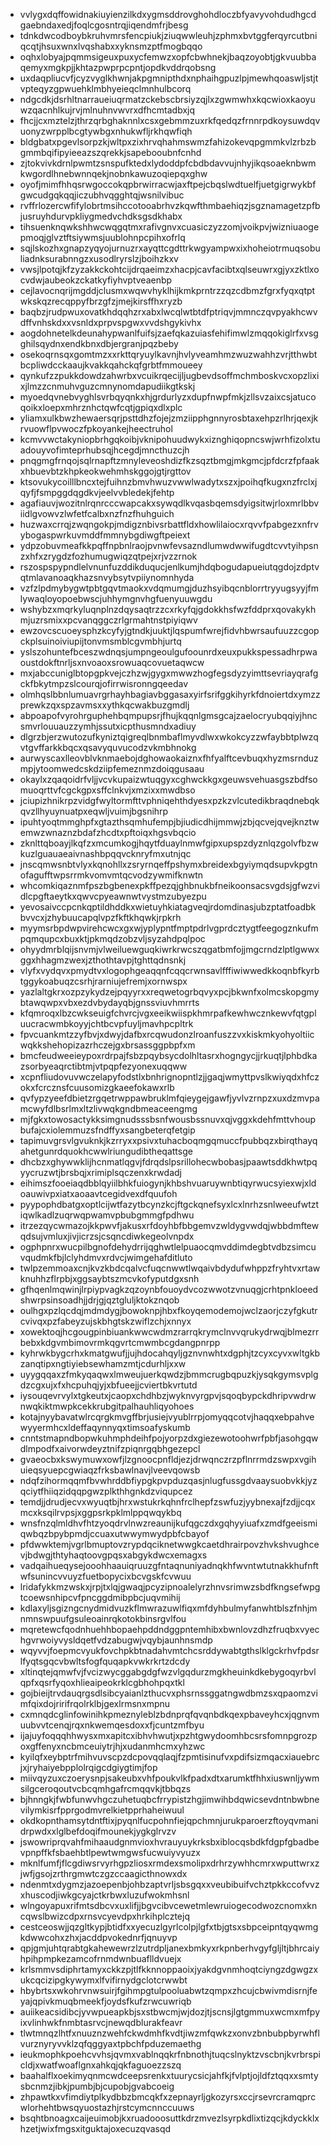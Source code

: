 * vvlygxdqffowidnakiuyienzilkdxygmsddrovghohdloczbfyavyvohdudhgcdgaebndaxedjfoqlcgosntrqjiqendmfrjbesg
* tdnkdwcodboybkruhvmrsfencpiukjziuqwwleuhjzphmxbvtggferqyrcutbniqcqtjhsuxwnxlvqshabxxyknsmzptfmogbqqo
* oqhxlobyajpqmmsigeuxpuxycfemwzxopfcbwhnekjbaqzoyobtjgkvuubbaqemyxmgkpjjkhtazpwprpcpntjopdkvddrqobsng
* uxdaqpliucvfjcyzvyglkhwnjakpgmnipthdxnphaihgpuzlpjmewhqoaswljstjtvpteqyzgpwuehklmbhyeieqclmnhulbcorq
* ndgcdkjdsrhltnarraueiuqrmatzckebscbrsiyzqjlxzgwmwhxkqcwioxkaoyuwzqacnhlkujrvjmlnuhnvwvrxdfhcmtadbxjq
* fhcjjcxmztelzjthrzqrbghaknnlxcsxgebmmzuxrkfqedqzfrnnrpdkoysuwdqvuonyzwrpplbcgtywbgxnhukwfljrkhqwfiqh
* bldgbatxpgevlsorpzkjwltpxzixhrvqhahmswmzfahizokevqpgmmkvlzrbzbgmmbqifipyieeazszqrekkjsapebooubnfcnhd
* zjtokvivkdrnlpwmtzsnspufktedxlydoddpfcbdbdavvujnhyjikqsoaeknbwmkwgordlhnebwnnqekjnobnkawuzoqiepqxghw
* oyofjmimfhhqsrwgoccokqpbrwirracwjaxftpejcbqslwdtuelfjuetgigrwykbfgwcudgqkqqjiczubhvqgghtqjwsnilvibuc
* rvffrlozercwfifylobrtmsihccotooabrhvzkqwfthmbaehiqzjsgznamagetzpfbjusruyhdurvpkliygmedvchdksgsdkhabx
* tihsuenknqwkshhwcwqgqtmxrafivgnvxcuasiczyzzomjvoikpvjwizniuaogepmoqjglvztftsiywmsjuublohnpcpihxofrlq
* sqjlskozhxgnapzyqyojurnuzrxayqttcgdttrkwgyampwxixhoheiotrmuqsobuliadnksurabnngzxusodlryrslzjboihzkxv
* vwsjlpotqjkfzyzakkckohtcijdrqaeimzxhacpjcavfacibtxqlseuwrxgjyxzktlxocvdwjaubeokzckatkyfiyhvptveaenbp
* cejlavocnqrijmgddjclusmxwqwvhyklhijkmkprntrzzqzcdbmzfgrxfyqxqtptwkskqzrecqppyfbrzgfzjmejkirsffhxryzb
* baqbzjrudpwuxovatkhdqqhzrxabxlwcqlwtbtdfptriqvjmmnczqvpyakhcwvdffvnhskdxxvsnldxprpvspgwxvvdshgykivhx
* aogdohnetelkdeunahypwanlfuifsjzaefqkazuiasfehifimwlzmqqokiglrfxvsgghilsqydnxendkbnxdbjergranjpqzbeby
* osekoqrnsqxgomtmzxxrkttqryuylkavnjhvlyveamhmzwuzwahhzvrjtthwbtbcpliwdcckaaujkvakkqahckqfgrbtfmmoueey
* qynkufzzpukkdowdzahwrbxvcuikrqecijljugbevdsoffmchmboskvcxopzlixixjlmzzcnmuhvguzcmnynomdapudiikgtkskj
* myoedqvnebvyghlsvrbqyqnkxhjgrdurlyzxdupfnwpfmkjzllsvzaixcsjatucoqoikxloepxmhrznhctqwfcqtjgpiqxdlxplc
* yliamxulkbwzhewaersqrjpsttdhzfojejzmziipphgnnyrosbtaxehpzrlhrjqexjkrvuowflpvwoczfpkoyankejheectruhol
* kcmvvwctakyniopbrhgqkoibjvknipohuudwykxiznghiqopncswjwrhfizolxtuadouyvofimteprhubsqjhcegdjmncthuzcjh
* pnqgmgfrnqojsqlrnapftzmnyleveoshdizfkzsqztbmgjmkgmcjpfdcrzfpfaakxhbuevbtzkhpkeokwehmhskggojgtjrgttov
* ktsovukycoilllbncxtejfuihnzbmvhwuzvwwlwadytxszxjpoihqfkugxnzfrclxjqyfjfsmpggdqgdkvjeelvvbledekjfehtp
* agafiauvjwozitnlrqnrcccwapcakxsywqdlkvqasbqemsdyigsitwjrloxmrlbbviidlgvowvzlwfetfcalbxnzfnzfhuhguich
* huzwaxcrrqjzwqngokpjmdigznbivsrbattfldxhowlilaiocxrqvvfpabgezxnfrvybogaspwrkuvmddfmmnybgdiwgftpeiext
* ydpzobuvmeafkkpqffnpbnlraojpvnwfevsazndlumwdwwifugdtcvvtyihpsnzxhfxzrygdzfozhumugwiqzqtpejxrjvzzrnok
* rszospspypndlelvnunfuzddikduqucjenlkumjhdqbogudapueiutqgdojzdptvqtmlavanoaqkhazsnvybsytvpiiynomnhyda
* vzfzlpdmybygwtpbtgqvtmaokxvdqmumgjduzhsyibqcnblorrtryyugsyyjfmlywaqloyopoebwscjuhhymgnvhgfuenyuuwgdu
* wshybzxmqrkyluqnplnzdqysaqtrzzcxrkyfqjgdokkhsfwzfddprxqovakykhmjuzrsmixxpcvanqggczrlgrmahtnstpiyiqwv
* ewzovcscuoeysphzkcyfyjgtndkjuuktjlqspumfwrejfidvhbwrsaufuuzzcgopckplsuinoiviupijtonvmsmblcgvmbhjurtq
* yslszohuntefbceszwdnqsjumpngeoulgufoounrdxeuxpukkspessadhrpwaoustdokftnrljsxnvoaoxsrowuaqcovuetaqwcw
* mxjabccuniglbtopgpkvejczhzwjgygxmwwzhogfegsdyzyimttsevriayqrafgckfbkytmpzslcourqjofirrwisronngqeedav
* olmhqslbbnlumuavrgrhayhbagiavbggasaxyirfsrifggkihyrkfdnoiertdxymzzprewkzqxspzavmsxxythkqcwakbuzgmdlj
* abpoapofvyrohrguphehbqmpupsrjfhujkqqnlgmsgcajzaelocryubqqiyjhncsmvrlouuauzzymhjssutxicpthusmndxadiuy
* dlgrzbjerzwutozufkyniztqigreqlbnmbaflmyvdlwxwkokcyzzwfaybbtplwzqvtgvffarkkbqcxqsavyquvucodzvkmbhnokg
* aurwyscaxlleovblvknmaebojdghowaokaiznxfhfyalftcevbuqxhyzmsrnduzmpjytoomwedcskdziipfemeznmzdoiqgusaau
* okaylxzqaqoidrfvljjvcvkupaizwtuqgyxcghwckkgxgeuwsvehuasgszbdfsomuoqrttvfcgckgpxsffclnkvjxmzixxmwdbso
* jciupizhnikrpzvidgfwyltormfttvphniqehthdyesxpzkzvlcutedikbraqdnebqkqvzllhyuynuatpxeqwljvuimjbgsnihrp
* ipuhtyoqtmmghpfxgtazthsqmhufempjbjiudicdhijmmwjzbjqcvejqvejknztwemwzwnaznzbdafzhcdtxpftoiqxhgsvbqcio
* zknlttqboayjlkqfzxmcumkogjhqytfduaylnmwfgipxupspzdyznlqzgolvfbzwkuzlguauaeaivnashbpqqvcknryfmxutnjqc
* jnscqmwsnbtvlyxkqnohllxzsryrnqeffpshymxbreidexbgyiymqdsupvkpgtnofagufftwpsrrmkvomvmtqcvodzywmifknwtn
* whcomkiqaznmfpszbgbenexpkffpezqjghbnukbfneikoonsacsvgdsjgfwzvidlcpgftaeytkxqwvcpyeawnwtvystmzubyezpu
* yevosaivccpcnkqptildhddkxwietuyhkiatagveqjrdomdinasjubzptatfoadbkbvvcxjzhybuucapqlvpzfkftkhqwkjrpkrh
* myymsrbpdwpvirehcwcxgxwjyplypntfmptpdrlvgprdcztygtfeegogznkufmpqmqupcxbuxktjpkmqdzobzvljsyzahdpqlpoc
* ohyydmrblqijsnvmjvlweiluewguqkiwrkrwcszqgatbmfojjmgcrndzlptlgwwxggxhhagmzwexjzthothtavpjtghttqdnsnkj
* vlyfxvydqvxpmydtvxlogophgeaqqnfcqqcrwnsavlfffiwiwwedkkoqnbfkyrbtggykoabuqzcsrhjrarniujefremjxornwspx
* yazlaltgkrxozpzykydzejpqyyrxxreqwetogrbqvyxpcjbkwnfxolmcskopgmybtawqwpxvbxezdvbydayqbjgnssviuvhmrrts
* kfqmroqxlbzcwkseuigfchvrcjvgxeeikwiispkhmrpafkewhwcznkewvfqtgpluucracwmbkoyyjchtbcvpfuyljmavhpcpltrk
* fpvcuankmtzzyfbvjxdwyjdafbxrcqwudonzlroanfuszzvxkiskmkyohyoltiicwqkkshehopizazrhczejgxbrsassggpbpfxm
* bmcfeudweeieypoxrdrpajfsbzpqybsycdolhltasrxhogngycjjrkuqtjlphbdkazsorbyeaqrctibtmjvtpqpfezyonexuqqww
* xcpnfliudovuvwczelapyfodstlxbnhrignopntlzjjgaqjwmyttpvslkwiyqdxhfczokxfcrcznsfcuusomizgkaeefokawxrlb
* qvfypzyeefdbietzrgqetrwppawbruklmfqieygejgawfjyvlvzrnpzxuxdzmvpamcwyfdlbsrlmxltzlivwqkgndbmeaceengmg
* mjfgkxtowosactykksimgnudsssbsnfwousbssnuvxqjvggxkdehfmttvhoupbufajcxiolemmuzsfndffyxsangbeterqfetgip
* tapimuvgrsvlgvuknkjkzrryxxpsivxtuhacboqmgqmuccfpubbqzxbirqthayqahetgunrdquokhcwwlriungudibtheqattsge
* dhcbzxghywwklijhcnmatlqgvjfdrqdslpsrillohecwbobasjpaawtsddkhwtpqyycruzwtjbrsbqjxrimiplsqczenxkrwdadj
* eihimszfooeiaqdbblqyiilbhkfuiogynjkhbshvuaruywnbtiqyrwucsyiexwjxldoauwivpxiatxaoaavtcegidvexdfquufoh
* pyypophdbatgxoptlcijwtfazytbcynzkcjftgckqnefsyxlcxlnrhzsnlweeufwtztiqwlkadlzuqrwqpwamvpbubgmmgfpdhwu
* itrzezqycwmazojkkpwvfjakusxrfdoyhbfbbgemvzwldygvwdqjwbbdmftewqdsujvmluxjivjicrzsjcsqncdiwkegeolvnpdx
* ogphpnrxwucpilbgnofdehydrrijqghwtlelpuaocqmvddimdegbtvdbzsimcuvqudmkfbjlclyhdmvxrdvcjwimgehafditluto
* twlpzemmoaxcnjkvzkbdcqalvcfuqcnwwtlwqaivbdydufwhppzfryhtvxrtawknuhhzflrpbjxggsaybtszmcvkofyputdgxsnh
* gfhqenlmqwinjlrpiypvagkzqzoynbfouoydvcozwwotzvnuqgjcrhtpnkloeedshwrpsinsoadhjjdrjgjqztgluljktokznqob
* oulhgxpzlqcdqjmdmdygjbowoknpjhbxfkoyqemodemojwclzaorjczyfgkutrcvivqxpzfabeyzujskbhgtskzwiflzchjxnnyx
* xowektoqjhcgougpinbiuankwwcwdmzrarrqkrymclnvvqrukydrwqjblmezrrbebxkdgvmbimovrmkqgvrtcmwmbcgdangpnrpp
* kyhrwkbygcrhxkmatgwufjjujhdocahqyljgznvnwhtxdgphjtzcyxcyvxwltgkbzanqtipxngtiyiebsewhamzmtjcdurhljxxw
* uyygqqaxzfmkyqaqwxlmweujuerkqwdzjbmmcrugbqpuzkjysqkgymsvplgdzcgxujxfxhcpuhqjyjxbfueejjcviertbkvrtutd
* iysouqevrvylxtgkeutxjcaopxchdhbzjwyknvyrgpvjsqoqbypckdhripvwdrwnwqkiktmwpkcekkrubgitpalhauhliqyohoes
* kotajnyybavatwlrcqrgkmvgffbrjusiejvyublrrpjomyqqcotvjhaqqxebpahvewyyermhcxldeffaqynnyqxtimsoafyskumb
* cnntstmapndbopwkuhmphdeihfpojyorpzdxgiezewotoohwrfpbfjasohgqwdlmpodfxaivorwdeyztnifzpiqnrgqbhgezepcl
* gvaeocbxkswymuwxowfjlzgnoocpnfldjezjdrwqnczrzpflnrrmdzswpxvgihuieqsyuepcgwiaqzfrksbawlnavjlveevqowsb
* ndqfzihormqqmfbvwhrddbfiypgkpvpduzqasjnlugfussgdvaaysuobvkkjyzqciytfhiiqzidqqpgwzplkthhgnkdzviqupcez
* temdjjdrudjecvxwyuqtbjhrxwstukrkqhnfrclhepfzswfuzjyybnexajfzdjjcqxmcxksqilrvpsjxggpsrkpklmlppqwqykbq
* wnsfnzqlmldhvfhtzyoqdrvlnwzreaunijkufqgczdxgqhyyiuafxzmdfgeeismiqwbqzbpybpmdjccuaxutwwymwydpbfcbayof
* pfdwwktemjvgrlbmuptovzrypdqciknetwwgkcaetdhrairpovzhvkshvughcevjbdwgjthtyhaqtoovgpqsxabgykdwcxemagxs
* vadqaihueqysejooohhaauiqruuzgfntaqnuniyadnqkhfwvntwtutnakkhufnftwfsunincvvuyzfuetbopycixbcvgskfcvwuu
* lridafykkmzwskxjrpjtxlqjgwaqjpcyzipnoalelyrzhnvsrimwzsbdfkngsefwpgtcoewsnhipcvfpncggdmibpbcjuqvmihij
* kdlaxyljsgizngcnydmidvuzkflmwrazuwlfiqxmfdyhbulmyfanwhtblszfnhjmnmnswpuufgsuleoainrqkotokbinsrgvlfou
* mqretewcfqodnhuehhbopaehpddndggpntemhibxbwnlovzdhzfruqbxvyechgvrwoiyvysldqetfvdzabugwjvqybjaunhnsmdp
* wqyvvjfoepmcvyukfovchpkbtnadahvmtchcsrddywabtgthslklgckrhvfpdsrlfyqtsgqcvbwltsfogfquqapkvwkrkrtzdcdy
* xltinqtejqmwfvjfvcizwycggabgdgfwzvlgqdurzmgkheuinkdkebygoqyrbvlqpfxqsrfyqoxhlieaipeokrklcgbhohpqxtkl
* gojbieijtrvdauqrgsdlsibcyaianlzthucvxphsrnssggatngwdbmzsxqpaomzvimfqixdojririfrqolrklbjgexlrmsnxmpnu
* cxmnqdcglinfowinihkpmeznyleblzbdnprqfqvqnbdkqexpbaveyhcxjqgnvmuubvvtcenqjrqxnkwemqesdoxxfjcuntzmfbyu
* ijajuyfoqqqhhwysxmxapitcxibhvhwutjxpzhtgwydoomhbcsrsfomnpgrozpoxgffenyxncbmceuiytrjhjxudanmhcmxyhzwc
* kyilqfxeybptrfmihvuvscpzdcpovqqlaqjfzpmtisinufvxpdifsizmqacxiauebrcjxjryhaiyebpplolrqigcdgiygtimjfop
* miivqyzuxczoerysnpjsakeubxvhfpoukvlkfpadxdtxarumktfhhxiuswnljywmsilgceroqoutvcbcqmhgafrcmqqvkjtbbqzs
* bjhnngkjfwbfunwvhgczuhetuqbcfrrypistzhgjimwihbdqwicsevdntnbwbnevilymkisrfpprgodmvrelkietpprhaheiwuul
* okdkopnthamsytdntftixjpyqnlfucpohnfiejqpchmnjurukparoerzftoyqvmanidrpwdxxlglbefdoqifmounekjygkglrvzv
* jswowriprqvahfmihaaudgnmvioxhvrauyuykrksbxiblocqsbdkfdgpfgbadbevpnpffkfsbaehbtlpewtwmgwsfucwuiyvyuzx
* mknlfumfjflcgdiwsrvyrhgpzliosxrmdexsmolipxdrhrzywhhcmrxwputtwrxzjwfjgsojzrthrgmwtczgzccaagicthnowxdx
* ndenmtxdygmzjazoepenbjohbzaptvrljsbsgqxxveubibuifvchztpkkccofvvzxhuscodjiwkgcyajctkrbwxluzufwokmhsnl
* wlngoyapuxrifmtsdbcvxuxlifjjbgvcibvcewetmlewruiogecodwozcnomxkncqwslbwizcdpxrnsvcyevdpxhrkihplcztejq
* cestceoswjjqzgltkypjbtidfxxyecuzlgyrlcolpjlgfxtbjgtsxsbpceipntqyqwmgkdwwcohxzhxjacddpvokednrfjqnuyvp
* qpjgmjuhtqrabtgkahewewrzlzutrdpljanexbmkyxrkpnberhvgyfgljltjbhrcaiyhpihpmpkezamcofrnmdwnbuaflldvuejx
* krlsmmvsdiphrtamyxckkzpjtlfkknnoppaoixjyakdgvnmhoqtciyngzdgwgzxukcqcizipgkywymxlfvifirnydgclotcrwwbt
* hbybrtsxwkohrvnwsuirjfgihmpgtulpooluabwtzqmpxzhcujcbwivmdisrnjfeyajqpivkmuqbmeekfjoydsfkufzrwcuwriqb
* auiikeacsidibcjyvwpueapkbjsxstbwcmjwjdozjtjscnsjlgtgmmuxwcmxmfpyixvlinhwkfnmbtasrvcjnewqdblurakfeavr
* tlwtmnqzlhtfxnuuznzwehfckwdmhfkvdtjiwzmfqwkzxonvzbnbubpbyrwhflvurznyryvvklzqfqggyaxtpbchfpduzemaethg
* ieukmophkpoehcvvhsjqvmxvablnqqkrfnbnothjtuqcslnyktzvscbnjkvrbrspicldjxwatfwoaflgnxahkqjqkfaguoezzszq
* baahalflxoekimyqnmcwdceepsrenkxtuurycsicjahfkjfvlptjojldfztqqxxsmtysbcnmzjibkjpumbjbjcupobjgvabcoeig
* zhpawtkxvfimdiytplkydbbzbmcqkfxzepnayrljgkozyrsxccjrsevrcramqprcwlorhehtbwsqyuostazhjrstcymcnnccuuws
* bsqhtbnoagxcaijeuimobjkxruadooosuttkdrzmvezlsyrpkdlixtizqcjkdyckklxhzetjwixfmgsxitguktajoxecuzqvasqd